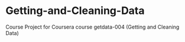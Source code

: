 Getting-and-Cleaning-Data
=========================

Course Project for Coursera course getdata-004 (Getting and Cleaning Data)

